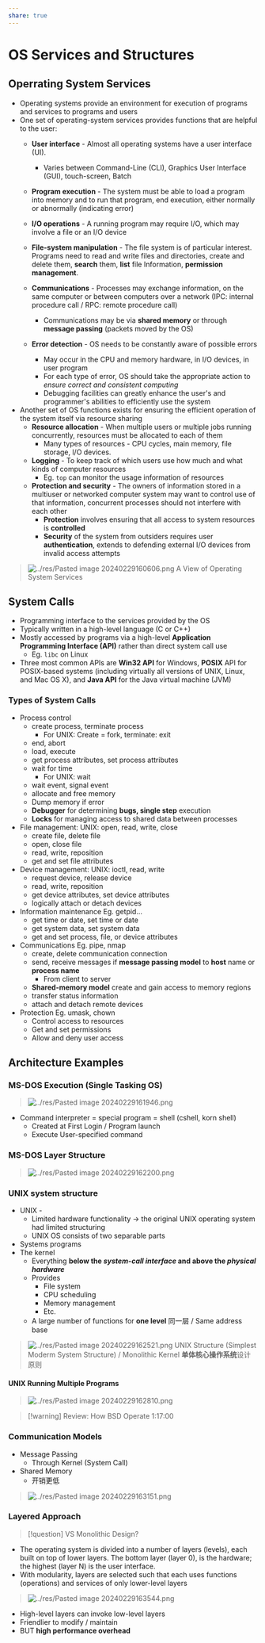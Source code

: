 ```yaml
---
share: true
---
```


# OS Services and Structures

## Operrating System Services

- Operating systems provide an environment for execution of programs and services to programs and users
- One set of operating-system services provides functions that are helpful to the user:
	- **User interface** - Almost all operating systems have a user interface (UI).
		- Varies between Command-Line (CLI), Graphics User Interface (GUI), touch-screen, Batch
	- **Program execution** - The system must be able to load a program into memory and to run that program, end execution, either normally or abnormally (indicating error)
	- **I/O operations** - A running program may require I/O, which may involve a file or an I/O device
	- **File-system manipulation** - The file system is of particular interest. Programs need to read and write files and directories, create and delete them, **search** them, **list** file Information, **permission management**.

	- **Communications** - Processes may exchange information, on the same computer or between computers over a network (IPC: internal procedure call / RPC: remote procedure call)
		- Communications may be via **shared memory** or through **message passing** (packets moved by the OS)
	- **Error detection** - OS needs to be constantly aware of possible errors
		- May occur in the CPU and memory hardware, in I/O devices, in user program
		- For each type of error, OS should take the appropriate action to *ensure correct and consistent computing*
		- Debugging facilities can greatly enhance the user's and programmer's abilities to efficiently use the system
- Another set of OS functions exists for ensuring the efficient operation of the system itself via resource sharing
	- **Resource allocation** - When multiple users or multiple jobs running concurrently, resources must be allocated to each of them
		- Many types of resources - CPU cycles, main memory, file storage, l/O devices.
	- **Logging** - To keep track of which users use how much and what kinds of computer resources
		- Eg. `top` can monitor the usage information of resources
	- **Protection and security** - The owners of information stored in a multiuser or networked computer system may want to control use of that information, concurrent processes should not interfere with each other
		- **Protection** involves ensuring that all access to system resources is **controlled**
		- **Security** of the system from outsiders requires user **authentication**, extends to defending external I/O devices from invalid access attempts

> ![../res/Pasted image 20240229160606.png](../res/Pasted%20image%2020240229160606.png)
> A View of Operating System Services

## System Calls

- Programming interface to the services provided by the OS
- Typically written in a high-level language (C or C++)
- Mostly accessed by programs via a high-level **Application Programming Interface (API)** rather than direct system call use
	- Eg. `libc` on Linux
- Three most common APIs are **Win32 API** for Windows, **POSIX** API for POSIX-based systems (including virtually all versions of UNIX, Linux, and Mac OS X), and **Java API** for the Java virtual machine (JVM)

### Types of System Calls

- Process control
	- create process, terminate process
		- For UNIX: Create = fork, terminate: exit
	- end, abort
	- load, execute
	- get process attributes, set process attributes
	- wait for time
		- For UNIX: wait
	- wait event, signal event
	- allocate and free memory
	- Dump memory if error
	- **Debugger** for determining **bugs, single step** execution
	- **Locks** for managing access to shared data between processes
- File management: UNIX: open, read, write, close
	- create file, delete file
	- open, close file
	- read, write, reposition
	- get and set file attributes
- Device management: UNIX: ioctl, read, write
	- request device, release device
	- read, write, reposition
	- get device attributes, set device attributes
	- logically attach or detach devices
- Information maintenance Eg. getpid...
	- get time or date, set time or date
	- get system data, set system data
	- get and set process, file, or device attributes
- Communications Eg. pipe, nmap
	- create, delete communication connection
	- send, receive messages if **message passing model** to **host** name or **process name**
		- From client to server
	- **Shared-memory model** create and gain access to memory regions
	- transfer status information
	- attach and detach remote devices
- Protection Eg. umask, chown
	- Control access to resources
	- Get and set permissions
	- Allow and deny user access

## Architecture Examples

### MS-DOS Execution (Single Tasking OS)

> ![../res/Pasted image 20240229161946.png](../res/Pasted%20image%2020240229161946.png)

- Command interpreter = special program = shell (cshell, korn shell)
	- Created at First Login / Program launch
	- Execute User-specified command

### MS-DOS Layer Structure

> ![../res/Pasted image 20240229162200.png](../res/Pasted%20image%2020240229162200.png)

### UNIX system structure

- UNIX -
	- Limited hardware functionality -> the original UNIX operating system had limited structuring
	- UNIX OS consists of two separable parts
- Systems programs
- The kernel
	- Everything **below the *system-call interface* and above the *physical hardware***
	- Provides
		- File system
		- CPU scheduling
		- Memory management
		- Etc.
	- A large number of functions for **one level** 同一层 / Same address base

> ![../res/Pasted image 20240229162521.png](../res/Pasted%20image%2020240229162521.png)
> UNIX Structure (Simplest Moderm System Structure) / Monolithic Kernel **单体核心操作系统**设计原则

#### UNIX Running Multiple Programs

> ![../res/Pasted image 20240229162810.png](../res/Pasted%20image%2020240229162810.png)

> [!warning] Review: How BSD Operate 1:17:00

### Communication Models

- Message Passing
	- Through Kernel (System Call)
- Shared Memory
	- 开销更低

> ![../res/Pasted image 20240229163151.png](../res/Pasted%20image%2020240229163151.png)

### Layered Approach

> [!question] VS Monolithic Design?

- The operating system is divided into a number of layers (levels), each built on top of lower layers. The bottom layer (layer 0), is the hardware; the highest (layer N) is the user interface.
- With modularity, layers are selected such that each uses functions (operations) and services of only lower-level layers

> ![../res/Pasted image 20240229163544.png](../res/Pasted%20image%2020240229163544.png)

- High-level layers can invoke low-level layers
- Friendlier to modify / maintain
- BUT **high performance overhead**